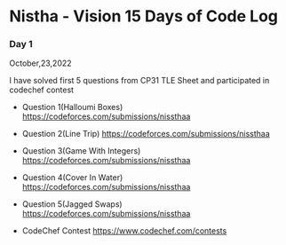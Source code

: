 # Nistha - Vision 15 Days of Code Log

### Day 1

October,23,2022

  I have solved first 5 questions from CP31 TLE Sheet and participated in codechef contest

- Question 1(Halloumi Boxes)
  https://codeforces.com/submissions/nissthaa
- Question 2(Line Trip)
  https://codeforces.com/submissions/nissthaa
- Question 3(Game With Integers)
  https://codeforces.com/submissions/nissthaa
- Question 4(Cover In Water)
  https://codeforces.com/submissions/nissthaa
- Question 5(Jagged Swaps)
  https://codeforces.com/submissions/nissthaa


- CodeChef Contest
  https://www.codechef.com/contests
  


  